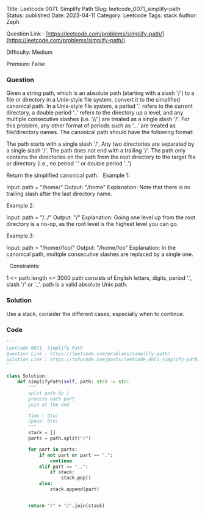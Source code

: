 Title: Leetcode 0071. Simplify Path
Slug: leetcode_0071_simplify-path
Status: published
Date: 2023-04-11
Category: Leetcode
Tags: stack
Author: Zeph

Question Link : [https://leetcode.com/problems/simplify-path/](https://leetcode.com/problems/simplify-path/)

Difficulty: Medium

Premium: False

### Question
Given a string path, which is an absolute path (starting with a slash '/') to a file or directory in a Unix-style file system, convert it to the simplified canonical path.
In a Unix-style file system, a period '.' refers to the current directory, a double period '..' refers to the directory up a level, and any multiple consecutive slashes (i.e. '//') are treated as a single slash '/'. For this problem, any other format of periods such as '...' are treated as file/directory names.
The canonical path should have the following format:

The path starts with a single slash '/'.
Any two directories are separated by a single slash '/'.
The path does not end with a trailing '/'.
The path only contains the directories on the path from the root directory to the target file or directory (i.e., no period '.' or double period '..')

Return the simplified canonical path.
 
Example 1:

Input: path = "/home/"
Output: "/home"
Explanation: Note that there is no trailing slash after the last directory name.

Example 2:

Input: path = "/../"
Output: "/"
Explanation: Going one level up from the root directory is a no-op, as the root level is the highest level you can go.

Example 3:

Input: path = "/home//foo/"
Output: "/home/foo"
Explanation: In the canonical path, multiple consecutive slashes are replaced by a single one.

 
Constraints:

1 <= path.length <= 3000
path consists of English letters, digits, period '.', slash '/' or '_'.
path is a valid absolute Unix path.

### Solution

Use a stack, consider the different cases, especially when to continue. 


### Code
```python
'''
Leetcode 0071. Simplify Path
Question Link : https://leetcode.com/problems/simplify-path/
Solution Link : https://tofucode.com/posts/leetcode_0071_simplify-path.html
'''

class Solution:
    def simplifyPath(self, path: str) -> str:
        """
        split path by /
        process each part
        join at the end

        Time : O(n)
        Space: O(n)
        """
        stack = []
        parts = path.split("/")

        for part in parts:
            if not part or part == ".":
                continue
            elif part == "..":
                if stack:
                    stack.pop()
            else:
                stack.append(part)


        return "/" + "/".join(stack)


```

